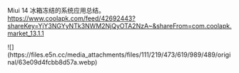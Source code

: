 <p>Miui 14 冰箱冻结的系统应用总结。<br /><a href="https://www.coolapk.com/feed/42692443?shareKey=YjY3NGYyNTk3NWM2NjQyOTA2NzA~&amp;shareFrom=com.coolapk.market_13.1.1" target="_blank" rel="nofollow noopener" translate="no"><span class="invisible">https://www.</span><span class="ellipsis">coolapk.com/feed/42692443?shar</span><span class="invisible">eKey=YjY3NGYyNTk3NWM2NjQyOTA2NzA~&amp;shareFrom=com.coolapk.market_13.1.1</span></a></p>
![](https://files.e5n.cc/media_attachments/files/111/219/473/619/989/489/original/63e09d4fcbb8d57a.webp)